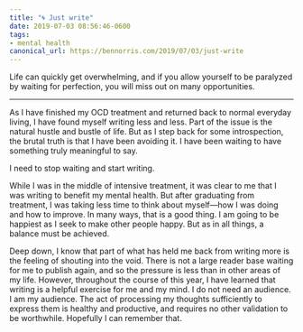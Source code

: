 ```yaml
---
title: "🌀 Just write"
date: 2019-07-03 08:56:46-0600
tags:
- mental health
canonical_url: https://bennorris.com/2019/07/03/just-write
---
```


Life can quickly get overwhelming, and if you allow yourself to be paralyzed by waiting for perfection, you will miss out on many opportunities.

***

As I have finished my OCD treatment and returned back to normal everyday living, I have found myself writing less and less. Part of the issue is the natural hustle and bustle of life. But as I step back for some introspection, the brutal truth is that I have been avoiding it. I have been waiting to have something truly meaningful to say.

I need to stop waiting and start writing.

While I was in the middle of intensive treatment, it was clear to me that I was writing to benefit my mental health. But after graduating from treatment, I was taking less time to think about myself—how I was doing and how to improve. In many ways, that is a good thing. I am going to be happiest as I seek to make other people happy. But as in all things, a balance must be achieved.

Deep down, I know that part of what has held me back from writing more is the feeling of shouting into the void. There is not a large reader base waiting for me to publish again, and so the pressure is less than in other areas of my life. However, throughout the course of this year, I have learned that writing is a helpful exercise for me and my mind. I do not need an audience. I am my audience. The act of processing my thoughts sufficiently to express them is healthy and productive, and requires no other validation to be worthwhile. Hopefully I can remember that.
